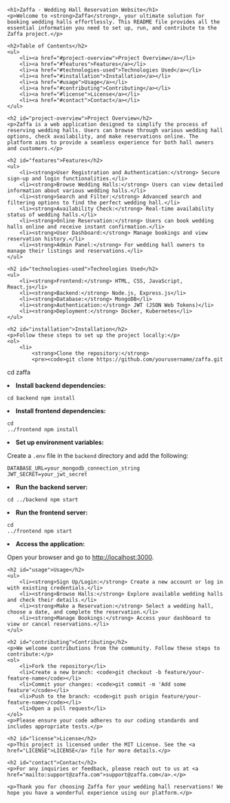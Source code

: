     <h1>Zaffa - Wedding Hall Reservation Website</h1>
    <p>Welcome to <strong>Zaffa</strong>, your ultimate solution for booking wedding halls effortlessly. This README file provides all the essential information you need to set up, run, and contribute to the Zaffa project.</p>

    <h2>Table of Contents</h2>
    <ul>
        <li><a href="#project-overview">Project Overview</a></li>
        <li><a href="#features">Features</a></li>
        <li><a href="#technologies-used">Technologies Used</a></li>
        <li><a href="#installation">Installation</a></li>
        <li><a href="#usage">Usage</a></li>
        <li><a href="#contributing">Contributing</a></li>
        <li><a href="#license">License</a></li>
        <li><a href="#contact">Contact</a></li>
    </ul>

    <h2 id="project-overview">Project Overview</h2>
    <p>Zaffa is a web application designed to simplify the process of reserving wedding halls. Users can browse through various wedding hall options, check availability, and make reservations online. The platform aims to provide a seamless experience for both hall owners and customers.</p>

    <h2 id="features">Features</h2>
    <ul>
        <li><strong>User Registration and Authentication:</strong> Secure sign-up and login functionalities.</li>
        <li><strong>Browse Wedding Halls:</strong> Users can view detailed information about various wedding halls.</li>
        <li><strong>Search and Filter:</strong> Advanced search and filtering options to find the perfect wedding hall.</li>
        <li><strong>Availability Check:</strong> Real-time availability status of wedding halls.</li>
        <li><strong>Online Reservation:</strong> Users can book wedding halls online and receive instant confirmation.</li>
        <li><strong>User Dashboard:</strong> Manage bookings and view reservation history.</li>
        <li><strong>Admin Panel:</strong> For wedding hall owners to manage their listings and reservations.</li>
    </ul>

    <h2 id="technologies-used">Technologies Used</h2>
    <ul>
        <li><strong>Frontend:</strong> HTML, CSS, JavaScript, React.js</li>
        <li><strong>Backend:</strong> Node.js, Express.js</li>
        <li><strong>Database:</strong> MongoDB</li>
        <li><strong>Authentication:</strong> JWT (JSON Web Tokens)</li>
        <li><strong>Deployment:</strong> Docker, Kubernetes</li>
    </ul>

    <h2 id="installation">Installation</h2>
    <p>Follow these steps to set up the project locally:</p>
    <ol>
        <li>
            <strong>Clone the repository:</strong>
            <pre><code>git clone https://github.com/yourusername/zaffa.git
cd zaffa</code></pre>
        </li>
        <li>
            <strong>Install backend dependencies:</strong>
            <pre><code>cd backend
npm install</code></pre>
        </li>
        <li>
            <strong>Install frontend dependencies:</strong>
            <pre><code>cd ../frontend
npm install</code></pre>
        </li>
        <li>
            <strong>Set up environment variables:</strong>
            <p>Create a <code>.env</code> file in the <code>backend</code> directory and add the following:</p>
            <pre><code>DATABASE_URL=your_mongodb_connection_string
JWT_SECRET=your_jwt_secret</code></pre>
        </li>
        <li>
            <strong>Run the backend server:</strong>
            <pre><code>cd ../backend
npm start</code></pre>
        </li>
        <li>
            <strong>Run the frontend server:</strong>
            <pre><code>cd ../frontend
npm start</code></pre>
        </li>
        <li>
            <strong>Access the application:</strong>
            <p>Open your browser and go to <a href="http://localhost:3000">http://localhost:3000</a>.</p>
        </li>
    </ol>

    <h2 id="usage">Usage</h2>
    <ul>
        <li><strong>Sign Up/Login:</strong> Create a new account or log in with existing credentials.</li>
        <li><strong>Browse Halls:</strong> Explore available wedding halls and check their details.</li>
        <li><strong>Make a Reservation:</strong> Select a wedding hall, choose a date, and complete the reservation.</li>
        <li><strong>Manage Bookings:</strong> Access your dashboard to view or cancel reservations.</li>
    </ul>

    <h2 id="contributing">Contributing</h2>
    <p>We welcome contributions from the community. Follow these steps to contribute:</p>
    <ol>
        <li>Fork the repository</li>
        <li>Create a new branch: <code>git checkout -b feature/your-feature-name</code></li>
        <li>Commit your changes: <code>git commit -m 'Add some feature'</code></li>
        <li>Push to the branch: <code>git push origin feature/your-feature-name</code></li>
        <li>Open a pull request</li>
    </ol>
    <p>Please ensure your code adheres to our coding standards and includes appropriate tests.</p>

    <h2 id="license">License</h2>
    <p>This project is licensed under the MIT License. See the <a href="LICENSE">LICENSE</a> file for more details.</p>

    <h2 id="contact">Contact</h2>
    <p>For any inquiries or feedback, please reach out to us at <a href="mailto:support@zaffa.com">support@zaffa.com</a>.</p>

    <p>Thank you for choosing Zaffa for your wedding hall reservations! We hope you have a wonderful experience using our platform.</p>
